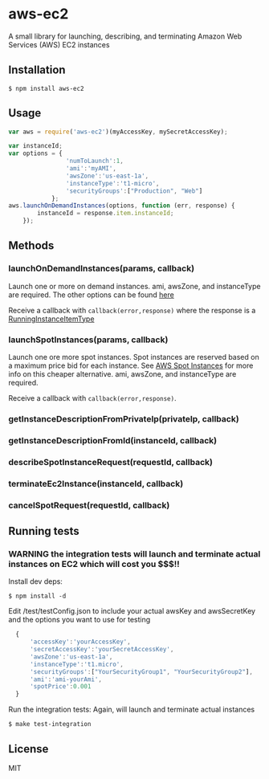 # aws-ec2

  A small library for launching, describing, and terminating Amazon Web Services (AWS) EC2 instances

## Installation

    $ npm install aws-ec2

## Usage


```js
var aws = require('aws-ec2')(myAccessKey, mySecretAccessKey);

var instanceId;
var options = {
                'numToLaunch':1,
                'ami':'myAMI',
	            'awsZone':'us-east-1a',
	            'instanceType':'t1-micro',
			    'securityGroups':["Production", "Web"]
		    };
aws.launchOnDemandInstances(options, function (err, response) {
        instanceId = response.item.instanceId;
    });

```

## Methods

### launchOnDemandInstances(params, callback)
Launch one or more on demand instances.
ami, awsZone, and instanceType are required. The other options can be found [here](http://docs.amazonwebservices.com/AWSEC2/latest/APIReference/ApiReference-query-RunInstances.html)

Receive a callback with ```callback(error,response)``` where the response is a [RunningInstanceItemType](http://docs.amazonwebservices.com/AWSEC2/latest/APIReference/ApiReference-ItemType-RunningInstancesItemType.html)

### launchSpotInstances(params, callback)
Launch one ore more spot instances. Spot instances are reserved based on a maximum price bid for each instance. See [AWS Spot Instances](http://aws.amazon.com/ec2/spot-instances/) for more info on this cheaper alternative.
ami, awsZone, and instanceType are required.

Receive a callback with ```callback(error,response)```.

### getInstanceDescriptionFromPrivateIp(privateIp, callback)
### getInstanceDescriptionFromId(instanceId, callback)
### describeSpotInstanceRequest(requestId, callback)
### terminateEc2Instance(instanceId, callback)
### cancelSpotRequest(requestId, callback)



## Running tests
### WARNING the integration tests will launch and terminate actual instances on EC2 which will cost you $$$!!
  Install dev deps:

    $ npm install -d

  Edit /test/testConfig.json to include your actual awsKey and awsSecretKey and the options you want to use for testing

```js
  {
      'accessKey':'yourAccessKey',
      'secretAccessKey':'yourSecretAccessKey',
      'awsZone':'us-east-1a',
      'instanceType':'t1.micro',
      'securityGroups':["YourSecurityGroup1", "YourSecurityGroup2"],
      'ami':'ami-yourAmi',
      'spotPrice':0.001
  }
```

  Run the integration tests:
  Again, will launch and terminate actual instances

    $ make test-integration

## License

MIT